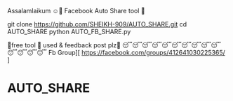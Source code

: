 Assalamlaikum ☺️💚
Facebook Auto Share tool 🫶

git clone https://github.com/SHEIKH-909/AUTO_SHARE.git
cd AUTO_SHARE
python AUTO_FB_SHARE.py

🎉free tool 🎉 used & feedback post plz🎉
😴😴😴😴😴😴😴😴😴😴😴😴😴😴
 Fb Group][ https://facebook.com/groups/412641030225365/  ]




# AUTO_SHARE
